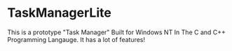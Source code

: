 # TaskManagerLite
This is a prototype "Task Manager" Built for Windows NT In The C and C++ Programming Langauge.
It has a lot of features!
